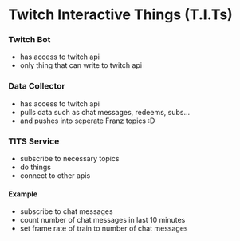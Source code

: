 # Twitch Interactive Things (T.I.Ts)

### Twitch Bot
- has access to twitch api
- only thing that can write to twitch api

### Data Collector
- has access to twitch api
- pulls data such as chat messages, redeems, subs...
- and pushes into seperate Franz topics :D

### TITS Service
- subscribe to necessary topics
- do things
- connect to other apis

#### Example
- subscribe to chat messages
- count number of chat messages in last 10 minutes
- set frame rate of train to number of chat messages

